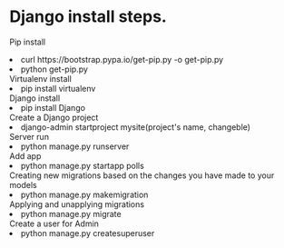 # Django install steps.


Pip install 
<li> curl https://bootstrap.pypa.io/get-pip.py -o get-pip.py<br>
<li> python get-pip.py<br>
Virtualenv install<br>
<li> pip install virtualenv<br>
Django install<br>
<li>  pip install Django<br>
Create a Django project<br>
<li> django-admin startproject mysite(project's name, changeble)<br>
Server run<br>
<li> python manage.py runserver<br>
Add app<br>
<li> python manage.py startapp polls<br>
Creating new migrations based on the changes you have made to your models<br>
<li> python manage.py makemigration<br>
Applying and unapplying migrations<br>
<li> python manage.py migrate<br>
Create a user for Admin<br>
<li>  python manage.py createsuperuser<br>
 
